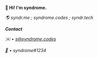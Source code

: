 **👋 Hi! I'm syndrome.**

*🌎 syndr.me ; syndrome.codes ; syndr.tech*

*__Contact__*

*✉️ • s@syndrome.codes*

*💬 • syndrome#1234*
